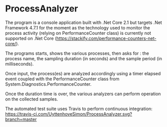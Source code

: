 # ProcessAnalyzer

The program is a console application built with .Net Core 2.1 but targets .Net Framework 4.7.1 for the moment as the technology used to monitor the process activity (relying on PerformanceCounter class) is currently not supported on .Net Core (https://stackify.com/performance-counters-net-core/).

The programs starts, shows the various processes, then asks for : the process name, the sampling duration (in seconds) and the sample period (in milliseconds).

Once input, the process(es) are analyzed accordingly using a timer elapsed event coupled with the PerformanceCounter class from System.Diagnostics.PerformanceCounter.

Once the duration time is over, the various analyzers can perform operation on the collected samples. 

The automated test suite uses Travis to perform continuous integration: https://travis-ci.com/UyttenhoveSimon/ProcessAnalyzer.svg?branch=master
